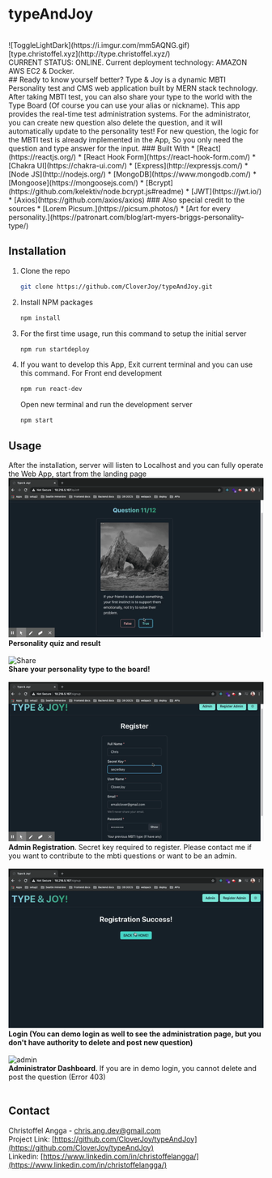 # typeAndJoy
<br />
![ToggleLightDark](https://i.imgur.com/mm5AQNG.gif)
<br/>
[type.christoffel.xyz](http://type.christoffel.xyz/)
<br/>
CURRENT STATUS: ONLINE. Current deployment technology: AMAZON AWS EC2 & Docker.
<br/>
## Ready to know yourself better?
Type & Joy is a dynamic MBTI Personality test and CMS web application built by MERN stack technology.
After taking MBTI test, you can also share your type to the world with the Type Board (Of course you can use your alias or nickname).
This app provides the real-time test administration systems. For the administrator, you can create new question also delete the question, and it will automatically update to the personality test! For new question, the logic for the MBTI test is already implemented in the App, So you only need the question and type answer for the input.
### Built With
* [React](https://reactjs.org/)
* [React Hook Form](https://react-hook-form.com/)
* [Chakra UI](https://chakra-ui.com/)
* [Express](http://expressjs.com/)
* [Node JS](http://nodejs.org/)
* [MongoDB](https://www.mongodb.com/)
* [Mongoose](https://mongoosejs.com/)
* [Bcrypt](https://github.com/kelektiv/node.bcrypt.js#readme)
* [JWT](https://jwt.io/)
* [Axios](https://github.com/axios/axios)
### Also special credit to the sources
* [Lorem Picsum.](https://picsum.photos/)
* [Art for every personality.](https://patronart.com/blog/art-myers-briggs-personality-type/)

## Installation
1. Clone the repo
   ```sh
   git clone https://github.com/CloverJoy/typeAndJoy.git
   ```
2. Install NPM packages
   ```sh
   npm install
   ```
3. For the first time usage, run this command to setup the initial server
   ```sh
   npm run startdeploy
   ```
4. If you want to develop this App, Exit current terminal and you can use this command.
   For Front end development
   ```sh
   npm run react-dev
   ```
   Open new terminal and run the development server
   ```sh
   npm start
   ```
## Usage
After the installation, server will listen to Localhost and you can fully operate the Web App, start from the landing page
<br/>
![Personality test](https://raw.githubusercontent.com/CloverJoy/typeAndJoy/master/assets/quiz.gif)
<br/>
**Personality quiz and result**
<br/>
<br/>
![Share](https://raw.githubusercontent.com/CloverJoy/typeAndJoy/master/assets/share.gif)
<br/>
**Share your personality type to the board!**
<br/>
<br/>
![Register](https://raw.githubusercontent.com/CloverJoy/typeAndJoy/master/assets/register.gif)
<br/>
**Admin Registration**. Secret key required to register. Please contact me if you want to contribute to the mbti questions or want to be an admin. 
<br/>
<br/>
![Share](https://raw.githubusercontent.com/CloverJoy/typeAndJoy/master/assets/login.gif)
<br/>
**Login (You can demo login as well to see the administration page, but you don't have authority to delete and post new question)**
<br/>
<br/>
![admin](https://raw.githubusercontent.com/CloverJoy/typeAndJoy/master/assets/admincmsreduced.gif)
<br/>
**Administrator Dashboard**. If you are in demo login, you cannot delete and post the question (Error 403)
<br/>
<br/>
## Contact

Christoffel Angga - chris.ang.dev@gmail.com
<br/>
Project Link: [https://github.com/CloverJoy/typeAndJoy](https://github.com/CloverJoy/typeAndJoy)
<br/>
Linkedin: [https://www.linkedin.com/in/christoffelangga/](https://www.linkedin.com/in/christoffelangga/) 
